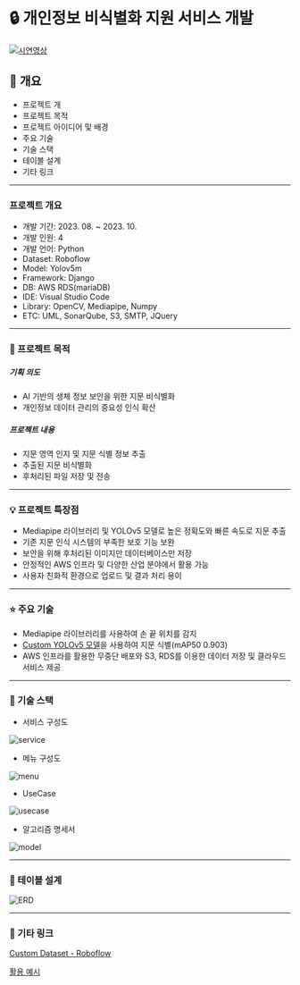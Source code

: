 # :lock: 개인정보 비식별화 지원 서비스 개발

[![시연영상](http://img.youtube.com/vi/z_S71TbysyU/mqdefault.jpg)](https://youtu.be/z_S71TbysyU)

## :mag_right: 개요
- 프로젝트 개
- 프로젝트 목적
- 프로젝트 아이디어 및 배경
- 주요 기술
- 기술 스택
- 테이블 설계
- 기타 링크
- --
### 프로젝트 개요
- 개발 기간: 2023. 08. ~ 2023. 10.
- 개발 인원: 4
- 개발 언어: Python
- Dataset: Roboflow
- Model: Yolov5m
- Framework: Django
- DB: AWS RDS(mariaDB)
- IDE: Visual Studio Code
- Library: OpenCV, Mediapipe, Numpy
- ETC: UML, SonarQube, S3, SMTP, JQuery
---
### :pushpin: 프로젝트 목적
##### 기획 의도
- AI 기반의 생체 정보 보안을 위한 지문 비식별화
- 개인정보 데이터 관리의 중요성 인식 확산
##### 프로젝트 내용
- 지문 영역 인지 및 지문 식별 정보 추출
- 추출된 지문 비식별화
- 후처리된 파일 저장 및 전송
---
### :bulb: 프로젝트 특장점
- Mediapipe 라이브러리 및 YOLOv5 모델로 높은 정확도와 빠른 속도로 지문 추출
- 기존 지문 인식 시스템의 부족한 보호 기능 보완
- 보안을 위해 후처리된 이미지만 데이터베이스만 저장
- 안정적인 AWS 인프라 및 다양한 산업 분야에서 활용 가능
- 사용자 친화적 환경으로 업로드 및 결과 처리 용이
---
### :star: 주요 기술
- Mediapipe 라이브러리를 사용하여 손 끝 위치를 감지
- [Custom YOLOv5 모델](https://colab.research.google.com/drive/1dKO153AU2HZRUqF23diTxx2qycikQkzL?usp=sharing)을 사용하여 지문 식별(mAP50 0.903)
- AWS 인프라를 활용한 무중단 배포와 S3, RDS를 이용한 데이터 저장 및 클라우드 서비스 제공
---
### :hammer: 기술 스택
- 서비스 구성도
  
![service](https://github.com/oblsoun/VOV/assets/113246634/76c2ac81-e25c-4754-928d-0a6546ee63d1)

- 메뉴 구성도

![menu](https://github.com/oblsoun/VOV/assets/113246634/7295b80b-5f3f-40bb-b587-10217d5d778e)
  
- UseCase

![usecase](https://github.com/oblsoun/VOV/assets/113246634/99ca9565-0974-43ad-9d2c-97a2b5302dab)

- 알고리즘 명세서
  
![model](https://github.com/oblsoun/VOV/assets/113246634/89694773-80e4-4659-a994-7b015470331d)

---
### :date: 테이블 설계
![ERD](https://github.com/oblsoun/VOV/assets/113246634/aebf455f-6f76-4bdc-8c5e-e6eadce66b91)

---
### :paperclip: 기타 링크
[Custom Dataset - Roboflow](https://universe.roboflow.com/fingerprint-nze3i/vov-k9idv)

[활용 예시](https://github.com/oblsoun/safesnap)
